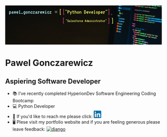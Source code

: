 ![developer banner](developer_banner.jpeg)

# Pawel Gonczarewicz
## Aspiering Software Developer

- 📚 I’ve recently completed HyperionDev Software Engineering Coding Bootcamp
- 💻 Python Developer
- 📱 If you'd like to reach me please click: [![github](linkedin-icon-small.png)][1]
- 🖥️ Plese visit my portfolio website and if you are feeling generous please leave feedback: [![django](:white_check_mark:)][2]

[1]:https://www.linkedin.com/in/pawel-gonczarewicz
[2]:https://django-portfolio-tyr9.onrender.com/
